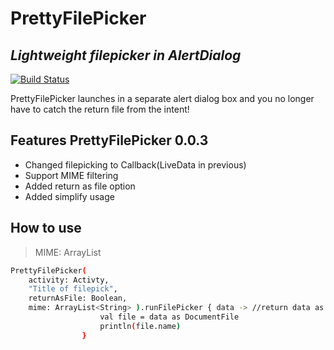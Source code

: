 # PrettyFilePicker
## _Lightweight filepicker in AlertDialog_

[![Build Status](https://travis-ci.org/joemccann/dillinger.svg?branch=master)](https://travis-ci.org/joemccann/dillinger)

PrettyFilePicker launches in a separate alert dialog box 
and you no longer have to catch the return file from the intent!

## Features PrettyFilePicker 0.0.3

- Changed filepicking to Callback(LiveData in previous)
- Support MIME filtering
- Added return as file option
- Added simplify usage

## How to use

> MIME: ArrayList<String> 
```sh
PrettyFilePicker(
    activity: Activty, 
    "Title of filepick", 
    returnAsFile: Boolean, 
    mime: ArrayList<String> ).runFilePicker { data -> //return data as Any
                    val file = data as DocumentFile
                    println(file.name)
                }
```
